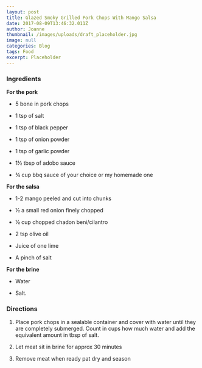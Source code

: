 ```yaml
---
layout: post
title: Glazed Smoky Grilled Pork Chops With Mango Salsa
date: 2017-08-09T13:46:32.011Z
author: Joanne
thumbnail: /images/uploads/draft_placeholder.jpg
image: null
categories: Blog
tags: Food
excerpt: Placeholder
---
```

### Ingredients

**For the pork**

* 5 bone in pork chops

* 1 tsp of salt

* 1 tsp of black pepper

* 1 tsp of onion powder

* 1 tsp of garlic powder

* 1&frac12; tbsp of adobo sauce

* &frac34; cup bbq sauce of your choice or my homemade one

**For the salsa**

* 1-2 mango peeled and cut into chunks

* &frac12; a small red onion finely chopped

* &frac12; cup​ chopped chadon beni/cilantro

* 2 tsp olive oil

* Juice of one lime

* A pinch of salt

**For the brine**

* Water

* Salt. 


### Directions

1. Place pork chops in​ a sealable container and cover with water until they are completely submerged. Count in cups how much water and add the equivalent amount in tbsp of salt.

1. Let meat sit in brine for approx 30 minutes

1. Remove meat when ready pat dry and season
